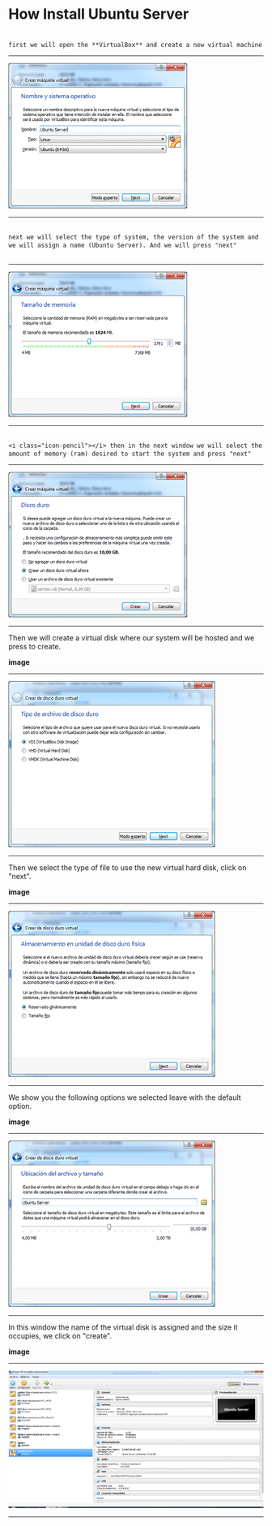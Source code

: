 How Install Ubuntu Server
===================

```

first we will open the **VirtualBox** and create a new virtual machine 

```


-------------

<img src="https://github.com/mt-imperial/UbuntuServer/blob/master/Imagenes/1.png">

-------------


```

next we will select the type of system, the version of the system and we will assign a name (Ubuntu Server). And we will press "next"


```
-------------

<img src="https://github.com/mt-imperial/UbuntuServer/blob/master/Imagenes/2.png">

-------------

```

<i class="icon-pencil"></i> then in the next window we will select the amount of memory (ram) desired to start the system and press "next"

```

 

-------------

<img src="https://github.com/mt-imperial/UbuntuServer/blob/master/Imagenes/3.png">

-------------

<i class="icon-pencil"></i> Then we will create a virtual disk where our system will be hosted and we press to create.

<i class="icon-camera"></i> **image** 

-------------

<img src="https://github.com/mt-imperial/UbuntuServer/blob/master/Imagenes/4.png">

-------------

<i class="icon-pencil"></i> Then we select the type of file to use the new virtual hard disk, click on "next".

<i class="icon-camera"></i> **image** 

-------------

<img src="https://github.com/mt-imperial/UbuntuServer/blob/master/Imagenes/5.png">

-------------


<i class="icon-pencil"></i> We show you the following options we selected leave with the default option.

<i class="icon-camera"></i> **image** 

-------------

<img src="https://github.com/mt-imperial/UbuntuServer/blob/master/Imagenes/6.png">

-------------

<i class="icon-pencil"></i>In this window the name of the virtual disk is assigned and the size it occupies, we click on "create".

<i class="icon-camera"></i> **image** 

-------------

<img src="https://github.com/mt-imperial/UbuntuServer/blob/master/Imagenes/7.png">

-------------
